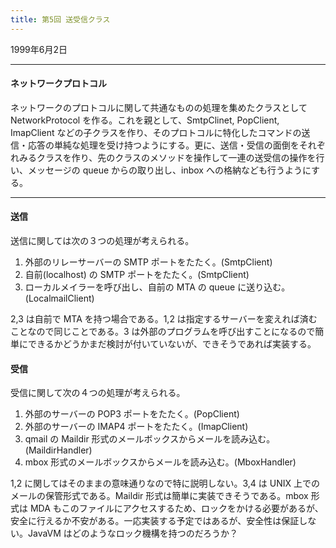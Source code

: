 ```yaml
---
title: 第5回 送受信クラス
---
```

1999年6月2日

------------------------------------------------------------------------

#### ネットワークプロトコル

ネットワークのプロトコルに関して共通なものの処理を集めたクラスとして NetworkProtocol を作る。これを親として、SmtpClinet, PopClient, ImapClient などの子クラスを作り、そのプロトコルに特化したコマンドの送信・応答の単純な処理を受け持つようにする。更に、送信・受信の面倒をそれぞれみるクラスを作り、先のクラスのメソッドを操作して一連の送受信の操作を行い、メッセージの queue からの取り出し、inbox への格納なども行うようにする。

------------------------------------------------------------------------

#### 送信

送信に関しては次の３つの処理が考えられる。

1. 外部のリレーサーバーの SMTP ポートをたたく。(SmtpClient)
2. 自前(localhost) の SMTP ポートをたたく。(SmtpClient)
3. ローカルメイラーを呼び出し、自前の MTA の queue に送り込む。(LocalmailClient)

2,3 は自前で MTA を持つ場合である。1,2 は指定するサーバーを変えれば済むことなので同じことである。3 は外部のプログラムを呼び出すことになるので簡単にできるかどうかまだ検討が付いていないが、できそうであれば実装する。

#### 受信

受信に関して次の４つの処理が考えられる。

1. 外部のサーバーの POP3 ポートをたたく。(PopClient)
2. 外部のサーバーの IMAP4 ポートをたたく。(ImapClient)
3. qmail の Maildir 形式のメールボックスからメールを読み込む。(MaildirHandler)
4. mbox 形式のメールボックスからメールを読み込む。(MboxHandler)

1,2 に関してはそのままの意味通りなので特に説明しない。3,4 は UNIX 上でのメールの保管形式である。Maildir 形式は簡単に実装できそうである。mbox 形式は MDA もこのファイルにアクセスするため、ロックをかける必要があるが、安全に行えるか不安がある。一応実装する予定ではあるが、安全性は保証しない。JavaVM はどのようなロック機構を持つのだろうか？
